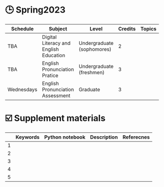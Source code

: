 # 🕒 Spring2023


|Schedule|Subject|Level|Credits|Topics|Lecture|Practice|
|---|---|---|---|---|---|---|
| TBA  | Digital Literacy and English Education | Undergraduate (sophomores)  | 2   |   |   |   |
| TBA  | English Pronunciation Pratice  | Undergraduate (freshmen)   | 3  |   |   |   |
| Wednesdays  | English Pronunciation Assessment | Graduate   | 3   |   |   |   |

# ☑️ Supplement materials

|   |Keywords|Python notebook|Description|Referecnes|
|---|---|---|---|---|
| 1  |   |   |   |   |
| 2  |   |   |   |   |
| 3  |   |   |   |   |
| 4  |   |   |   |   |
| 5  |   |   |   |   |
